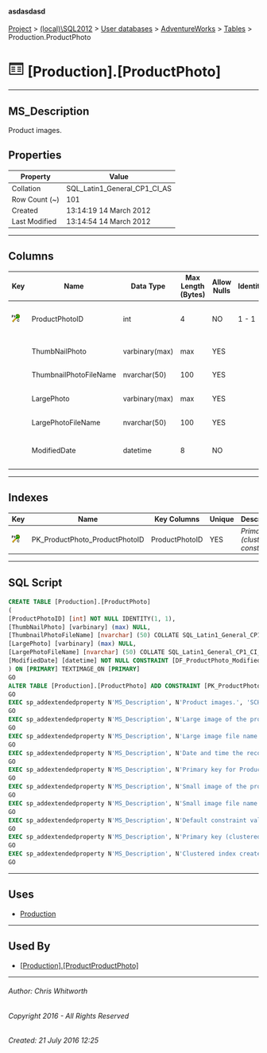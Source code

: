 #### asdasdasd

[Project](../../../../index.md) > [(local)\\SQL2012](../../../index.md) > [User databases](../../index.md) > [AdventureWorks](../index.md) > [Tables](Tables.md) > Production.ProductPhoto

# ![Tables](../../../../Images/Table32.png) [Production].[ProductPhoto]

---

## <a name="#description"></a>MS_Description

Product images.

## <a name="#properties"></a>Properties

| Property | Value |
|---|---|
| Collation | SQL_Latin1_General_CP1_CI_AS |
| Row Count (~) | 101 |
| Created | 13:14:19 14 March 2012 |
| Last Modified | 13:14:54 14 March 2012 |


---

## <a name="#columns"></a>Columns

| Key | Name | Data Type | Max Length (Bytes) | Allow Nulls | Identity | Default | Description |
|---|---|---|---|---|---|---|---|
| [![Cluster Primary Key PK_ProductPhoto_ProductPhotoID: ProductPhotoID](../../../../Images/pkcluster.png)](#indexes) | ProductPhotoID | int | 4 | NO | 1 - 1 |  | _Primary key for ProductPhoto records._ |
|  | ThumbNailPhoto | varbinary(max) | max | YES |  |  | _Small image of the product._ |
|  | ThumbnailPhotoFileName | nvarchar(50) | 100 | YES |  |  | _Small image file name._ |
|  | LargePhoto | varbinary(max) | max | YES |  |  | _Large image of the product._ |
|  | LargePhotoFileName | nvarchar(50) | 100 | YES |  |  | _Large image file name._ |
|  | ModifiedDate | datetime | 8 | NO |  | (getdate()) | _Date and time the record was last updated._ |


---

## <a name="#indexes"></a>Indexes

| Key | Name | Key Columns | Unique | Description |
|---|---|---|---|---|
| [![Cluster Primary Key PK_ProductPhoto_ProductPhotoID: ProductPhotoID](../../../../Images/pkcluster.png)](#indexes) | PK_ProductPhoto_ProductPhotoID | ProductPhotoID | YES | _Primary key (clustered) constraint_ |


---

## <a name="#sqlscript"></a>SQL Script

```sql
CREATE TABLE [Production].[ProductPhoto]
(
[ProductPhotoID] [int] NOT NULL IDENTITY(1, 1),
[ThumbNailPhoto] [varbinary] (max) NULL,
[ThumbnailPhotoFileName] [nvarchar] (50) COLLATE SQL_Latin1_General_CP1_CI_AS NULL,
[LargePhoto] [varbinary] (max) NULL,
[LargePhotoFileName] [nvarchar] (50) COLLATE SQL_Latin1_General_CP1_CI_AS NULL,
[ModifiedDate] [datetime] NOT NULL CONSTRAINT [DF_ProductPhoto_ModifiedDate] DEFAULT (getdate())
) ON [PRIMARY] TEXTIMAGE_ON [PRIMARY]
GO
ALTER TABLE [Production].[ProductPhoto] ADD CONSTRAINT [PK_ProductPhoto_ProductPhotoID] PRIMARY KEY CLUSTERED  ([ProductPhotoID]) ON [PRIMARY]
GO
EXEC sp_addextendedproperty N'MS_Description', N'Product images.', 'SCHEMA', N'Production', 'TABLE', N'ProductPhoto', NULL, NULL
GO
EXEC sp_addextendedproperty N'MS_Description', N'Large image of the product.', 'SCHEMA', N'Production', 'TABLE', N'ProductPhoto', 'COLUMN', N'LargePhoto'
GO
EXEC sp_addextendedproperty N'MS_Description', N'Large image file name.', 'SCHEMA', N'Production', 'TABLE', N'ProductPhoto', 'COLUMN', N'LargePhotoFileName'
GO
EXEC sp_addextendedproperty N'MS_Description', N'Date and time the record was last updated.', 'SCHEMA', N'Production', 'TABLE', N'ProductPhoto', 'COLUMN', N'ModifiedDate'
GO
EXEC sp_addextendedproperty N'MS_Description', N'Primary key for ProductPhoto records.', 'SCHEMA', N'Production', 'TABLE', N'ProductPhoto', 'COLUMN', N'ProductPhotoID'
GO
EXEC sp_addextendedproperty N'MS_Description', N'Small image of the product.', 'SCHEMA', N'Production', 'TABLE', N'ProductPhoto', 'COLUMN', N'ThumbNailPhoto'
GO
EXEC sp_addextendedproperty N'MS_Description', N'Small image file name.', 'SCHEMA', N'Production', 'TABLE', N'ProductPhoto', 'COLUMN', N'ThumbnailPhotoFileName'
GO
EXEC sp_addextendedproperty N'MS_Description', N'Default constraint value of GETDATE()', 'SCHEMA', N'Production', 'TABLE', N'ProductPhoto', 'CONSTRAINT', N'DF_ProductPhoto_ModifiedDate'
GO
EXEC sp_addextendedproperty N'MS_Description', N'Primary key (clustered) constraint', 'SCHEMA', N'Production', 'TABLE', N'ProductPhoto', 'CONSTRAINT', N'PK_ProductPhoto_ProductPhotoID'
GO
EXEC sp_addextendedproperty N'MS_Description', N'Clustered index created by a primary key constraint.', 'SCHEMA', N'Production', 'TABLE', N'ProductPhoto', 'INDEX', N'PK_ProductPhoto_ProductPhotoID'
GO

```


---

## <a name="#uses"></a>Uses

* [Production](../Security/Schemas/Production.md)


---

## <a name="#usedby"></a>Used By

* [[Production].[ProductProductPhoto]](ProductProductPhoto.md)


---

###### Author:  Chris Whitworth

###### Copyright 2016 - All Rights Reserved

###### Created: 21 July 2016 12:25

